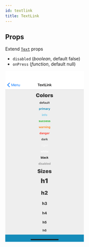 ```yaml
---
id: textlink
title: TextLink
---
```

## Props
Extend [`Text`](Text.md#props) props
- `disabled` (_boolean_, default false)
- `onPress` (_function_, default null)

<img src="../assets/TextLink/1.png" alt="TextLink" width="250x" style="display: inline-block;">
